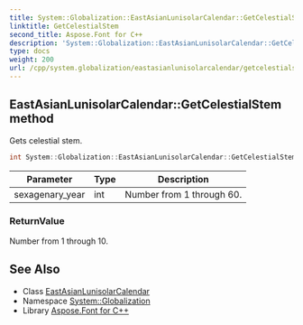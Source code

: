 ```yaml
---
title: System::Globalization::EastAsianLunisolarCalendar::GetCelestialStem method
linktitle: GetCelestialStem
second_title: Aspose.Font for C++
description: 'System::Globalization::EastAsianLunisolarCalendar::GetCelestialStem method. Gets celestial stem in C++.'
type: docs
weight: 200
url: /cpp/system.globalization/eastasianlunisolarcalendar/getcelestialstem/
---
```

## EastAsianLunisolarCalendar::GetCelestialStem method


Gets celestial stem.

```cpp
int System::Globalization::EastAsianLunisolarCalendar::GetCelestialStem(int sexagenary_year) const
```


| Parameter | Type | Description |
| --- | --- | --- |
| sexagenary_year | int | Number from 1 through 60. |

### ReturnValue

Number from 1 through 10.

## See Also

* Class [EastAsianLunisolarCalendar](../)
* Namespace [System::Globalization](../../)
* Library [Aspose.Font for C++](../../../)
